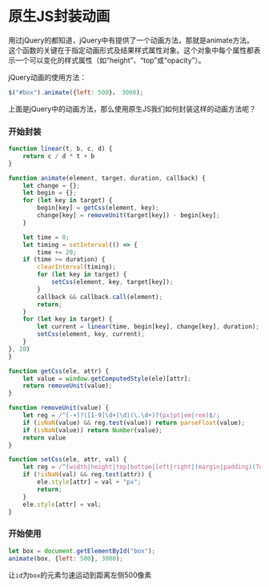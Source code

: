 # 原生JS封装动画

用过jQuery的都知道，jQuery中有提供了一个动画方法，那就是animate方法。这个函数的关键在于指定动画形式及结果样式属性对象。这个对象中每个属性都表示一个可以变化的样式属性（如“height”、“top”或“opacity”）。

jQuery动画的使用方法：

```js
$("#box").animate({left: 500}， 3000);
```

上面是jQuery中的动画方法，那么使用原生JS我们如何封装这样的动画方法呢？

### 开始封装

```js
function linear(t, b, c, d) {
    return c / d * t + b
}

function animate(element, target, duration, callback) {
    let change = {};
    let begin = {};
    for (let key in target) {
        begin[key] = getCss(element, key);
        change[key] = removeUnit(target[key]) - begin[key];
    }

    let time = 0;
    let timing = setInterval(() => {
        time += 20;
    if (time >= duration) {
        clearInterval(timing);
        for (let key in target) {
            setCss(element, key, target[key]);
        }
        callback && callback.call(element);
        return;
    }
    for (let key in target) {
        let current = linear(time, begin[key], change[key], duration);
        setCss(element, key, current);
    }
}, 20)
}

function getCss(ele, attr) {
    let value = window.getComputedStyle(ele)[attr];
    return removeUnit(value);
}

function removeUnit(value) {
    let reg = /^[-+]?([1-9]\d+|\d)(\.\d+)?(px|pt|em|rem)$/;
    if (isNaN(value) && reg.test(value)) return parseFloat(value);
    if (isNaN(value)) return Number(value);
    return value
}

function setCss(ele, attr, val) {
    let reg = /^(width|height|top|bottom|left|right|(margin|padding)(Top|Left|Bottom|Right)?)$/;
    if (!isNaN(val) && reg.test(attr)) {
        ele.style[attr] = val + "px";
        return;
    }
    ele.style[attr] = val;
}
```

### 开始使用

```js
let box = document.getElementById("box");
animate(box, {left: 500}, 3000);
```

让`id`为`box`的元素匀速运动到距离左侧500像素
